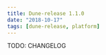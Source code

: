 ```yaml
---
title: Dune-release 1.1.0
date: "2018-10-17"
tags: [dune-release, platform]
---
```


TODO: CHANGELOG
